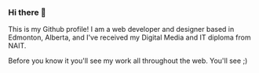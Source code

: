 ### Hi there 👋 

This is my Github profile! I am a web developer and designer based in Edmonton, Alberta, and I've received my Digital Media and IT diploma from NAIT. 

Before you know it you'll see my work all throughout the web. You'll see ;)

<!--
**k-jolie/k-jolie** is a ✨ _special_ ✨ repository because its `README.md` (this file) appears on your GitHub profile.

Here are some ideas to get you started:

- 🔭 I’m currently working on ...
- 🌱 I’m currently learning ...
- 👯 I’m looking to collaborate on ...
- 🤔 I’m looking for help with ...
- 💬 Ask me about ...
- 📫 How to reach me: ...
- 😄 Pronouns: ...
- ⚡ Fun fact: ...
-->
